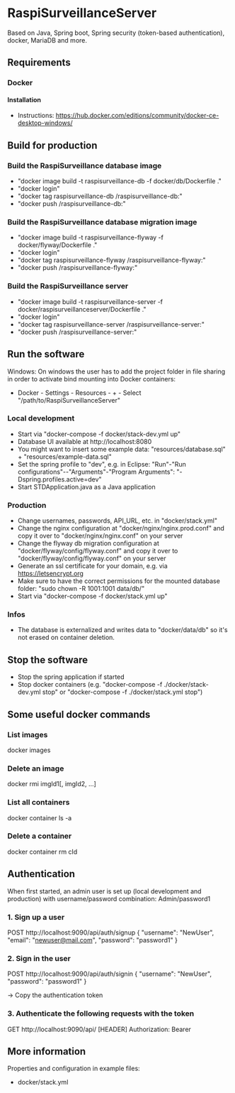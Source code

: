 # RaspiSurveillanceServer

Based on Java, Spring boot, Spring security (token-based authentication), docker, MariaDB and more.

## Requirements

### Docker

#### Installation

- Instructions: https://hub.docker.com/editions/community/docker-ce-desktop-windows/

## Build for production

### Build the RaspiSurveillance database image

- "docker image build -t raspisurveillance-db -f docker/db/Dockerfile ."
- "docker login"
- "docker tag raspisurveillance-db <dockerName>/raspisurveillance-db:<version>"
- "docker push <dockerName>/raspisurveillance-db:<version>"

### Build the RaspiSurveillance database migration image

- "docker image build -t raspisurveillance-flyway -f docker/flyway/Dockerfile ."
- "docker login"
- "docker tag raspisurveillance-flyway <dockerName>/raspisurveillance-flyway:<version>"
- "docker push <dockerName>/raspisurveillance-flyway:<version>"

### Build the RaspiSurveillance server

- "docker image build -t raspisurveillance-server -f docker/raspisurveillanceserver/Dockerfile ."
- "docker login"
- "docker tag raspisurveillance-server <dockerName>/raspisurveillance-server:<version>"
- "docker push <dockerName>/raspisurveillance-server:<version>"

## Run the software

Windows: On windows the user has to add the project folder in file sharing in order to activate bind mounting into Docker containers:

- Docker - Settings - Resources - + - Select "/path/to/RaspiSurveillanceServer"

### Local development

- Start via "docker-compose -f docker/stack-dev.yml up"
- Database UI available at http://localhost:8080
- You might want to insert some example data: "resources/database.sql" + "resources/example-data.sql"
- Set the spring profile to "dev", e.g. in Eclipse: "Run"-"Run configurations"-<ConfigName>-"Arguments"-"Program Arguments": "-Dspring.profiles.active=dev"
- Start STDApplication.java as a Java application

### Production

- Change usernames, passwords, API_URL, etc. in "docker/stack.yml"
- Change the nginx configuration at "docker/nginx/nginx.prod.conf" and copy it over to "docker/nginx/nginx.conf" on your server
- Change the flyway db migration configuration at "docker/flyway/config/flyway.conf" and copy it over to "docker/flyway/config/flyway.conf" on your server
- Generate an ssl certificate for your domain, e.g. via https://letsencrypt.org
- Make sure to have the correct permissions for the mounted database folder: "sudo chown -R 1001:1001 data/db/"
- Start via "docker-compose -f docker/stack.yml up"

### Infos

- The database is externalized and writes data to "docker/data/db" so it's not erased on container deletion.

## Stop the software

- Stop the spring application if started
- Stop docker containers (e.g. "docker-compose -f ./docker/stack-dev.yml stop" or "docker-compose -f ./docker/stack.yml stop")

## Some useful docker commands

### List images

docker images

### Delete an image

docker rmi imgId1[, imgId2, ...]

### List all containers

docker container ls -a

### Delete a container

docker container rm cId

## Authentication

When first started, an admin user is set up (local development and production) with username/password combination: Admin/password1

### 1. Sign up a user

POST http://localhost:9090/api/auth/signup
{
    "username": "NewUser",
    "email": "newuser@mail.com",
    "password": "password1"
}

### 2. Sign in the user

POST http://localhost:9090/api/auth/signin
{
    "username": "NewUser",
    "password": "password1"
}

-> Copy the authentication token <token>

### 3. Authenticate the following requests with the token

GET http://localhost:9090/api/<path>
[HEADER] Authorization: Bearer <token>

## More information

Properties and configuration in example files:

* docker/stack.yml
